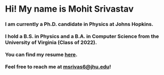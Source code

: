 <h1>
Hi! My name is Mohit Srivastav
</h1>
<h3>
  I am currently a Ph.D. candidate in Physics at Johns Hopkins. <br><br>
  I hold a B.S. in Physics and a B.A. in Computer Science from the University of Virginia (Class of 2022). 
  <br><br>
  You can find my resume <a href= "https://raw.githubusercontent.com/MohitS704/MohitS704/main/Resume_Mohit_Srivastav.pdf"> here</a>.
  <br><br>
  Feel free to reach me at <a href="mailto:msrivas6@jhu.edu">msrivas6@jhu.edu</a>!
</h3>
